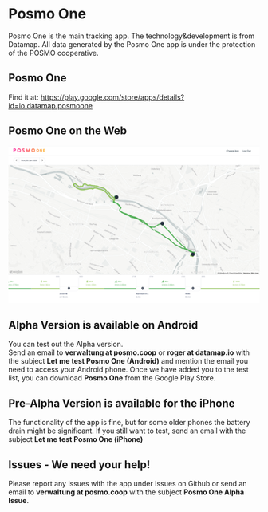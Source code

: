 # Posmo One
Posmo One is the main tracking app. The technology&development is from Datamap. All data generated by the Posmo One app is under the protection of the POSMO cooperative.  

## Posmo One 


Find it at: https://play.google.com/store/apps/details?id=io.datamap.posmoone

## Posmo One on the Web
![Posmo One on the Web](https://github.com/posmocoop/posmo_one/blob/master/posmo_one_on_the_web.png)


## Alpha Version is available on Android 
You can test out the Alpha version.      
Send an email to **verwaltung at posmo.coop** or **roger at datamap.io** with the subject **Let me test Posmo One (Android)** and mention the email you need to access your Android phone. 
Once we have added you to the test list, you can download **Posmo One** from the Google Play Store.

## Pre-Alpha Version is available for the iPhone
The functionality of the app is fine, but for some older phones the battery drain might be significant. 
If you still want to test, send an email with the subject **Let me test Posmo One (iPhone)** 

## Issues - We need your help!
Please report any issues with the app under Issues on Github or send an email to **verwaltung at posmo.coop** with the subject **Posmo One Alpha Issue**.

